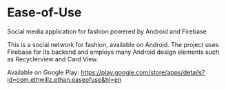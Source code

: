 # Ease-of-Use
Social media application for fashion powered by Android and Firebase

This is a social network for fashion, available on Android. The project uses Firebase for its backend and employs many Android design elements such as Recyclerview and Card View.

Available on Google Play:
https://play.google.com/store/apps/details?id=com.ethwillz.ethan.easeofuse&hl=en
